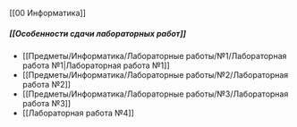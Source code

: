 [[00 Информатика]]

##### [[Особенности сдачи лабораторных работ]]

- [[Предметы/Информатика/Лабораторные работы/№1/Лабораторная работа №1|Лабораторная работа №1]]
- [[Предметы/Информатика/Лабораторные работы/№2/Лабораторная работа №2]]
- [[Предметы/Информатика/Лабораторные работы/№3/Лабораторная работа №3]]
- [[Лабораторная работа №4]]